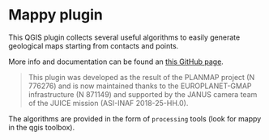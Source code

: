 # Mappy plugin

This QGIS plugin collects several useful algorithms to easily generate geological 
maps starting from contacts and points.

More info and documentation can be found an [this GitHub page](https://github.com/europlanet-gmap/mappy).

> This plugin was developed as the result of the PLANMAP project (N 776276) and is now maintained thanks to the
> EUROPLANET-GMAP infrastructure (N 871149) and supported by the JANUS camera team of the JUICE mission (ASI-INAF 2018-25-HH.0). 

The algorithms are provided in the form of ```processing``` tools (look for mappy in the qgis toolbox). 